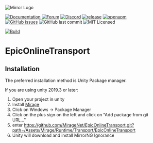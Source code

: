 ![Mirror Logo](https://i.imgur.com/we6li1x.png)

[![Documentation](https://img.shields.io/badge/documentation-brightgreen.svg)](https://mirrorng.github.io/MirrorNG/)
[![Forum](https://img.shields.io/badge/forum-brightgreen.svg)](https://forum.unity.com/threads/mirror-networking-for-unity-aka-hlapi-community-edition.425437/)
[![Discord](https://img.shields.io/discord/343440455738064897.svg)](https://discordapp.com/invite/N9QVxbM)
[![release](https://img.shields.io/github/release/MirrorNG/EpicOnlineTransport.svg)](https://github.com/MirrorNG/EpicOnlineTransport/releases/latest)
[![openupm](https://img.shields.io/npm/v/com.mirrorng.epic?label=openupm&registry_uri=https://package.openupm.com)](https://openupm.com/packages/com.mirrorng.epic/)
[![GitHub issues](https://img.shields.io/github/issues/MirrorNG/EpicOnlineTransport.svg)](https://github.com/MirrorNG/EpicOnlineTransport/issues)
![GitHub last commit](https://img.shields.io/github/last-commit/MirrorNG/EpicOnlineTransport.svg) ![MIT Licensed](https://img.shields.io/badge/license-MIT-green.svg)

[![Build](https://github.com/MirrorNG/EpicOnlineTransport/workflows/CI/badge.svg)](https://github.com/MirrorNG/EpicOnlineTransport/actions?query=workflow%3ACI)

# EpicOnlineTransport

## Installation
The preferred installation method is Unity Package manager.

If you are using unity 2019.3 or later: 

1) Open your project in unity
2) Install [Mirage](https://github.com/MirageNet/Mirage)
3) Click on Windows -> Package Manager
4) Click on the plus sign on the left and click on "Add package from git URL..."
5) enter https://github.com/MirageNet/EpicOnlineTransport.git?path=/Assets/Mirage/Runtime/Transport/EpicOnlineTransport
6) Unity will download and install MirrorNG Ignorance
